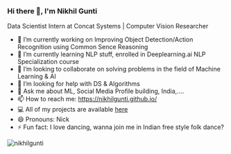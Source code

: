 ### Hi there 👋, I'm Nikhil Gunti

Data Scientist Intern at Concat Systems | Computer Vision Researcher



- 🔭 I’m currently working on Improving Object Detection/Action Recognition using Common Sence Reasoning
- 🌱 I’m currently learning NLP stuff, enrolled in Deeplearning.ai NLP Specialization course
- 👯 I’m looking to collaborate on solving problems in the field of Machine Learning & AI
- 🤔 I’m looking for help with DS & Algorithms
- 💬 Ask me about ML, Social Media Profile building, India,....
- 📫 How to reach me: https://nikhilgunti.github.io/
- 💻 All of my projects are available [here](https://github.com/nikhilgunti?tab=repositories)
- 😄 Pronouns: Nick
- ⚡ Fun fact: I love dancing, wanna join me in Indian free style folk dance?


<img src="https://komarev.com/ghpvc/?username=nikhilgunti" alt="nikhilgunti" />
